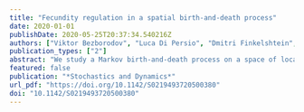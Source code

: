 ```yaml
---
title: "Fecundity regulation in a spatial birth-and-death process"
date: 2020-01-01
publishDate: 2020-05-25T20:37:34.540216Z
authors: ["Viktor Bezborodov", "Luca Di Persio", "Dmitri Finkelshtein", "Yuri Kondratiev", "Oleksandr Kutoviy"]
publication_types: ["2"]
abstract: "We study a Markov birth-and-death process on a space of locally finite configurations, which describes an ecological model with a density-dependent fecundity regulation mechanism. We establish existence and uniqueness of this process and analyze its properties. In particular, we show global time-space boundedness of the population density and, using a constructed Foster–Lyapunov-type function, we study return times to certain level sets of tempered configurations. We also find sufficient conditions that the degenerate invariant distribution is unique for the considered process."
featured: false
publication: "*Stochastics and Dynamics*"
url_pdf: "https://doi.org/10.1142/S0219493720500380"
doi: "10.1142/S0219493720500380"
---
```


